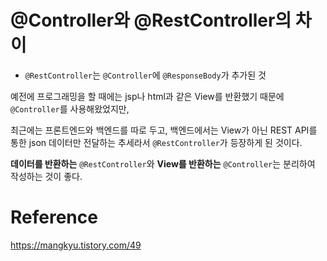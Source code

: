 # @Controller와 @RestController의 차이

- ```@RestController```는 ```@Controller```에 ```@ResponseBody```가 추가된 것

예전에 프로그래밍을 할 때에는 jsp나 html과 같은 View를 반환했기 때문에 ```@Controller```를 사용해왔었지만, 

최근에는 프론트엔드와 백엔드를 따로 두고, 백엔드에서는 View가 아닌 REST API를 통한 json 데이터만 전달하는 추세라서
```@RestController```가 등장하게 된 것이다.

**데이터를 반환하는** ```@RestController```와 **View를 반환하는** ```@Controller```는 분리하여 작성하는 것이 좋다.

# Reference

https://mangkyu.tistory.com/49